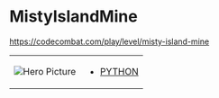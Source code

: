 # MistyIslandMine 

https://codecombat.com/play/level/misty-island-mine
<table>
<tr>
<td>

![Hero Picture](hero.png?raw=true "Hero Picture")

</td>
<td>
<ul>
<li>

[PYTHON](MistyIslandMine.py)

</li>
</td>
</tr>
<table>